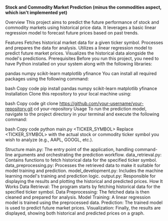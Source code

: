 **Stock and Commodity Market Prediction (minus the commodities aspect, which isn't implemented yet)**

Overview
This project aims to predict the future performance of stock and commodity markets using historical price data. It leverages a basic linear regression model to forecast future prices based on past trends.

Features
Fetches historical market data for a given ticker symbol.
Processes and prepares the data for analysis.
Utilizes a linear regression model to predict future market prices.
Visualizes the historical data alongside the model's predictions.
Prerequisites
Before you run this project, you need to have Python installed on your system along with the following libraries:

pandas
numpy
scikit-learn
matplotlib
yfinance
You can install all required packages using the following command:

bash
Copy code
pip install pandas numpy scikit-learn matplotlib yfinance
Installation
Clone this repository to your local machine using:

bash
Copy code
git clone https://github.com/your-username/your-repository.git
cd your-repository
Usage
To run the prediction model, navigate to the project directory in your terminal and execute the following command:

bash
Copy code
python main.py <TICKER_SYMBOL>
Replace <TICKER_SYMBOL> with the actual stock or commodity ticker symbol you wish to analyze (e.g., AAPL, GOOGL, etc.).

Structure
main.py: The entry point of the application, handling command-line arguments and orchestrating the prediction workflow.
data_retrieval.py: Contains functions to fetch historical data for the specified ticker symbol.
data_preprocessing.py: Processes the retrieved data to make it suitable for model training and prediction.
model_development.py: Includes the machine learning model's training and prediction logic.
output.py: Responsible for displaying the results and plotting the historical and predicted prices.
How It Works
Data Retrieval: The program starts by fetching historical data for the specified ticker symbol.
Data Preprocessing: The fetched data is then cleaned and prepared for analysis.
Model Training: A linear regression model is trained using the preprocessed data.
Prediction: The trained model is used to predict future market prices.
Visualization: Finally, the results are displayed, showing both historical and predicted prices on a graph.
